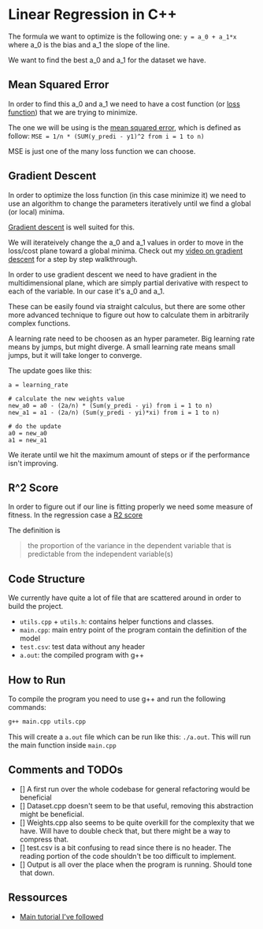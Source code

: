 # Linear Regression in C++
The formula we want to optimize is the following one: `y = a_0 + a_1*x` where a_0 is the bias and a_1 the slope of the line.

We want to find the best a_0 and a_1 for the dataset we have.

## Mean Squared Error
In order to find this a_0 and a_1 we need to have a cost function (or [loss function](https://en.wikipedia.org/wiki/Loss_function)) that we are trying to minimize.

The one we will be using is the [mean squared error](https://en.wikipedia.org/wiki/Mean_squared_error), which is defined as follow:
`MSE = 1/n * (SUM(y_predi - y1)^2 from i = 1 to n)`

MSE is just one of the many loss function we can choose.


## Gradient Descent
In order to optimize the loss function (in this case minimize it) we need to use an algorithm to change the parameters iteratively until we find a global (or local) minima.

[Gradient descent](https://ruder.io/optimizing-gradient-descent/) is well suited for this.

We will iterateively change the a_0 and a_1 values in order to move in the loss/cost plane toward a global minima. Check out my [video on gradient descent](https://youtu.be/IH9kqpMORLM) for a step by step walkthrough.

In order to use gradient descent we need to have gradient in the multidimensional plane, which are simply partial derivative with respect to each of the variable. In our case it's a_0 and a_1. 

These can be easily found via straight calculus, but there are some other more advanced technique to figure out how to calculate them in arbitrarily complex functions.

A learning rate need to be choosen as an hyper parameter. Big learning rate means by jumps, but might diverge. A small learning rate means small jumps, but it will take longer to converge. 

The update goes like this:
```
a = learning_rate

# calculate the new weights value
new_a0 = a0 - (2a/n) * (Sum(y_predi - yi) from i = 1 to n)
new_a1 = a1 - (2a/n) (Sum(y_predi - yi)*xi) from i = 1 to n)

# do the update
a0 = new_a0
a1 = new_a1
```

We iterate until we hit the maximum amount of steps or if the performance isn't improving.

## R^2 Score
In order to figure out if our line is fitting properly we need some measure of fitness. In the regression case a [R2 score](https://en.wikipedia.org/wiki/Coefficient_of_determination)

The definition is 
> the proportion of the variance in the dependent variable that is predictable from the independent variable(s)

## Code Structure
We currently have quite a lot of file that are scattered around in order to build the project.
- `utils.cpp` + `utils.h`: contains helper functions and classes.
- `main.cpp`: main entry point of the program contain the definition of the model
- `test.csv`: test data without any header
- `a.out`: the compiled program with g++

## How to Run
To compile the program you need to use g++ and run the following commands:
```bash
g++ main.cpp utils.cpp
```
This will create a `a.out` file which can be run like this: `./a.out`.
This will run the main function inside `main.cpp`

## Comments and TODOs
- [] A first run over the whole codebase for general refactoring would be beneficial
- [] Dataset.cpp doesn't seem to be that useful, removing this abstraction might be beneficial.
- [] Weights.cpp also seems to be quite overkill for the complexity that we have. Will have to double check that, but there might be a way to compress that.
- [] test.csv is a bit confusing to read since there is no header. The reading portion of the code shouldn't be too difficult to implement.
- [] Output is all over the place when the program is running. Should tone that down.

## Ressources
- [Main tutorial I've followed](https://towardsdatascience.com/introduction-to-machine-learning-algorithms-linear-regression-14c4e325882a)
